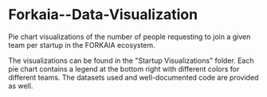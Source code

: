 # Forkaia--Data-Visualization
Pie chart visualizations of the number of people requesting to join a given team per startup in the FORKAIA ecosystem. 

The visualizations can be found in the "Startup Visualizations" folder. Each pie chart contains a legend at the bottom right
with different colors for different teams. The datasets used and well-documented code are provided as well.
